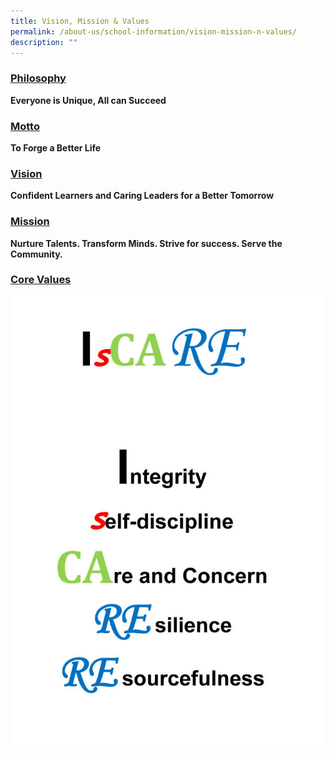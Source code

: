 ```yaml
---
title: Vision, Mission & Values
permalink: /about-us/school-information/vision-mission-n-values/
description: ""
---
```

<h3><u>Philosophy</u></h3>

**Everyone is Unique, All can Succeed**

<h3><u>Motto</u></h3>

**To Forge a Better Life**

<h3><u>Vision</u></h3>

**Confident Learners and Caring Leaders for a Better Tomorrow**

<h3><u>Mission</u></h3>

**Nurture Talents. Transform Minds. Strive for success. Serve the Community.**

<h3><u>Core Values</u></h3>

![](/images/iscare-711x1024.jpg)